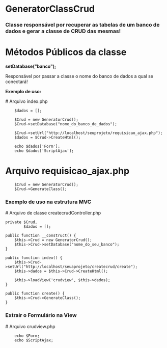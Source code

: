 # GeneratorClassCrud
<h3>Classe responsável por recuperar as tabelas de um banco de dados e gerar a classe de CRUD das mesmas!</h3>

# Métodos Públicos da classe
<strong>setDatabase("banco");</strong>
<p>Responsável por passar a classe o nome do banco de dados a qual se conectará!</p>



<p> <strong>Exemplo de uso:</strong></p>
# Arquivo index.php
      
        $dados = [];
        
        $Crud = new GeneratorCrud();
        $Crud->setDatabase("nome_do_banco_de_dados");
        
        $Crud->setUrl("http://localhost/seuprojeto/requisicao_ajax.php");
        $dados = $Crud->CreateHtml();
        
        echo $dados['Form'];
        echo $dados['ScriptAjax'];
 
# Arquivo requisicao_ajax.php
        
        $Crud = new GeneratorCrud();
        $Crud->GenerateClass();
        

<h3>Exemplo de uso na estrutura MVC</h3>
# Arquivo de classe createcrudController.php

    private $Crud,
            $dados = [];
            
    public function __construct() {
        $this->Crud = new GeneratorCrud();
        $this->Crud->setDatabase("nome_do_seu_banco");
    }

    public function index() {         
        $this->Crud->setUrl("http://localhost/seuaprojeto/createcrud/create");
        $this->dados = $this->Crud->CreateHtml();

        $this->loadView('crudview', $this->dados);
    }

    public function create() {
        $this->Crud->GenerateClass();
    }
    
    
    
    
    
   <h3>Extrair o Formulário na View</h3>
   # Arquivo crudview.php
   
    
        echo $Form; 
        echo $ScriptAjax;
   
    
